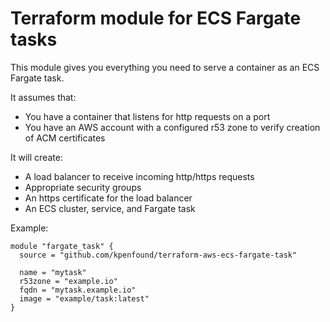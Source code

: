 # Terraform module for ECS Fargate tasks

This module gives you everything you need to serve a container as an ECS Fargate task.

It assumes that:

- You have a container that listens for http requests on a port
- You have an AWS account with a configured r53 zone to verify creation of ACM certificates

It will create:

- A load balancer to receive incoming http/https requests
- Appropriate security groups
- An https certificate for the load balancer
- An ECS cluster, service, and Fargate task

Example:

```hcl
module "fargate_task" {
  source = "github.com/kpenfound/terraform-aws-ecs-fargate-task"

  name = "mytask"
  r53zone = "example.io"
  fqdn = "mytask.example.io"
  image = "example/task:latest"
}
```